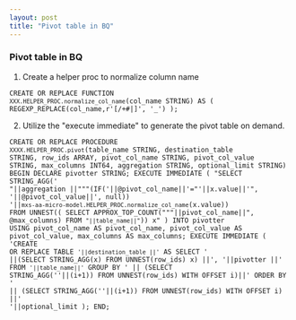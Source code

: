 ```yaml
---
layout: post
title: "Pivot table in BQ"
---
```


### Pivot table in BQ


1. Create a helper proc to normalize column name

<code>CREATE OR REPLACE FUNCTION `XXX.HELPER_PROC.normalize_col_name`(col_name STRING) AS (
REGEXP_REPLACE(col_name,r'[/+#|]', '_')
);
</code>

2. Utilize the "execute immediate" to generate the pivot table on demand.

<code>CREATE OR REPLACE PROCEDURE `XXXX.HELPER_PROC.pivot`(table_name STRING, destination_table STRING, row_ids ARRAY<STRING>, pivot_col_name STRING, pivot_col_value STRING, max_columns INT64, aggregation STRING, optional_limit STRING)
BEGIN
  DECLARE pivotter STRING;
  EXECUTE IMMEDIATE (
    "SELECT STRING_AGG(' "||aggregation
    ||"""(IF('||@pivot_col_name||'="'||x.value||'", '||@pivot_col_value||', null)) '||`mxs-aa-micro-model.HELPER_PROC.normalize_col_name`(x.value))
   FROM UNNEST((
       SELECT APPROX_TOP_COUNT("""||pivot_col_name||", @max_columns) FROM `"||table_name||"`)) x"
  ) INTO pivotter 
  USING pivot_col_name AS pivot_col_name, pivot_col_value AS pivot_col_value, max_columns AS max_columns;
  EXECUTE IMMEDIATE (
   'CREATE OR REPLACE TABLE `'||destination_table
   ||'` AS SELECT '
   ||(SELECT STRING_AGG(x) FROM UNNEST(row_ids) x)
   ||', '||pivotter
   ||' FROM `'||table_name||'` GROUP BY '
   || (SELECT STRING_AGG(''||(i+1)) FROM UNNEST(row_ids) WITH OFFSET i)||' ORDER BY '
   || (SELECT STRING_AGG(''||(i+1)) FROM UNNEST(row_ids) WITH OFFSET i)
   ||' '||optional_limit
  );
END;
</code>